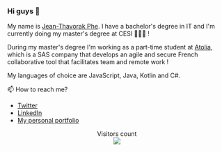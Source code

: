 ### Hi guys 👋

My name is [Jean-Thavorak Phe](https://jtphe.ddns.net). I have a bachelor's degree in IT and I'm currently doing my master's degree at CESI 👨🏻‍💻 !


During my master's degree I'm working as a part-time student at [Atolia](https://www.atolia.com/en/), which is a SAS company that develops an agile and secure French collaborative tool that facilitates team and remote work ! 


My languages of choice are JavaScript, Java, Kotlin and C#. 



📫 How to reach me?
- [Twitter](https://twitter.com/Jean_Phe)
- [LinkedIn](https://www.linkedin.com/in/jean-thavorak-phe-a648b1174/)
- [My personal portfolio](https://jtphe.ddns.net)


<p align="center"> 
  Visitors count<br>
  <img src="https://profile-counter.glitch.me/jtphe/count.svg" />
</p>



